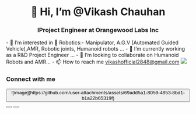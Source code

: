 <center><h1>👋 Hi, I’m @Vikash Chauhan</h1></center>
<center><h3>IProject Engineer at Orangewood Labs Inc</h3></center>
<div>
  <span>
  - 👀 I’m interested in 🤖 Robotics:- Manipulator, A.G.V (Automated Guided Vehicle),AMR, Robotic joints, Humanoid robots ...
  - 🌱 I’m currently working as a R&D Project Engineer ...
  - 💞️ I’m looking to collaborate on Humanoid Robots and AMR...
  - 📫 How to reach me <a href="vikashofficial2848@gmail.com">vikashofficial2848@gmail.com</a>
  </span>
  <span><img src="https://camo.githubusercontent.com/7458cd47cc3517598ceaaf72ca2e26618b590d65edeb27a05a8be70c03e41598/68747470733a2f2f7777772e7665726f706f6f6c2e636f6d2f77702d636f6e74656e742f75706c6f6164732f323032322f30352f64616e63696e672d726f626f742d322e676966"></span>
</div>
<div>
  <h3>Connect with me</h3>
  <button><img src="">![image](https://github.com/user-attachments/assets/69add5a1-8059-4853-8bd1-b1a22b65319f)
</button>
  <button></button>
  <button></button>
</div>

<!---
vikas7067/vikas7067 is a ✨ special ✨ repository because its `README.md` (this file) appears on your GitHub profile.
You can click the Preview link to take a look at your changes.
--->
